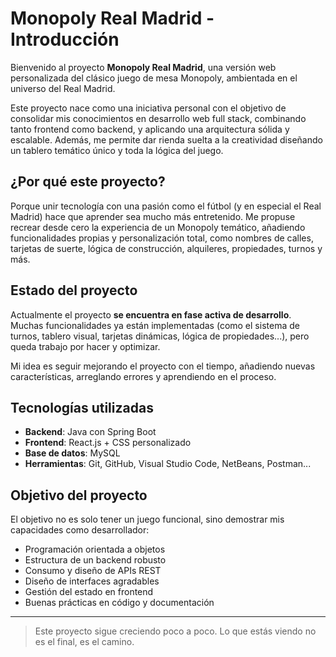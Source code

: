 # Monopoly Real Madrid - Introducción

Bienvenido al proyecto **Monopoly Real Madrid**, una versión web personalizada del clásico juego de mesa Monopoly, 
ambientada en el universo del Real Madrid.

Este proyecto nace como una iniciativa personal con el objetivo de consolidar mis conocimientos en desarrollo web full stack, 
combinando tanto frontend como backend, y aplicando una arquitectura sólida y escalable. 
Además, me permite dar rienda suelta a la creatividad diseñando un tablero temático único y toda la lógica del juego.

## ¿Por qué este proyecto?

Porque unir tecnología con una pasión como el fútbol (y en especial el Real Madrid) hace que aprender sea mucho más entretenido. 
Me propuse recrear desde cero la experiencia de un Monopoly temático, añadiendo funcionalidades propias y personalización total, 
como nombres de calles, tarjetas de suerte, lógica de construcción, alquileres, propiedades, turnos y más.

## Estado del proyecto

Actualmente el proyecto **se encuentra en fase activa de desarrollo**. Muchas funcionalidades ya están implementadas 
(como el sistema de turnos, tablero visual, tarjetas dinámicas, lógica de propiedades...), pero queda trabajo por hacer y optimizar.

Mi idea es seguir mejorando el proyecto con el tiempo, añadiendo nuevas características, arreglando errores y aprendiendo en el proceso.

## Tecnologías utilizadas

- **Backend**: Java con Spring Boot  
- **Frontend**: React.js + CSS personalizado  
- **Base de datos**: MySQL  
- **Herramientas**: Git, GitHub, Visual Studio Code, NetBeans, Postman...

## Objetivo del proyecto

El objetivo no es solo tener un juego funcional, sino demostrar mis capacidades como desarrollador:
- Programación orientada a objetos
- Estructura de un backend robusto
- Consumo y diseño de APIs REST
- Diseño de interfaces agradables
- Gestión del estado en frontend
- Buenas prácticas en código y documentación

---

> Este proyecto sigue creciendo poco a poco. Lo que estás viendo no es el final, es el camino.

